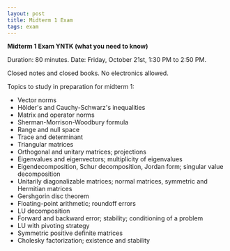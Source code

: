 ```yaml
---
layout: post
title: Midterm 1 Exam 
tags: exam
---
```


<!-- bundle exec jekyll serve --incremental -->

**Midterm 1 Exam YNTK (what you need to know)**

Duration: 80 minutes. Date: Friday, October 21st, 1:30 PM to 2:50 PM.

Closed notes and closed books. No electronics allowed.

Topics to study in preparation for midterm 1:

- Vector norms
- H&ouml;lder's and Cauchy-Schwarz's inequalities
- Matrix and operator norms
- Sherman-Morrison-Woodbury formula
- Range and null space
- Trace and determinant
- Triangular matrices
- Orthogonal and unitary matrices; projections
- Eigenvalues and eigenvectors; multiplicity of eigenvalues
- Eigendecomposition, Schur decomposition, Jordan form; singular value decomposition
- Unitarily diagonalizable matrices; normal matrices, symmetric and Hermitian matrices
- Gershgorin disc theorem
- Floating-point arithmetic; roundoff errors
- LU decomposition
- Forward and backward error; stability; conditioning of a problem
- LU with pivoting strategy
- Symmetric positive definite matrices
- Cholesky factorization; existence and stability